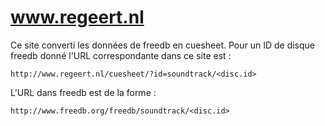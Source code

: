 # www.regeert.nl

Ce site converti les données de freedb en cuesheet.
Pour un ID de disque freedb donné l'URL correspondante dans ce site est :

```
http://www.regeert.nl/cuesheet/?id=soundtrack/<disc.id>
```

L'URL dans freedb est de la forme :

```
http://www.freedb.org/freedb/soundtrack/<disc.id>
```
